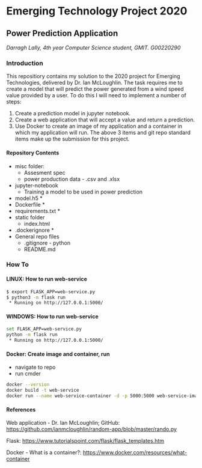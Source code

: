 # Emerging Technology Project 2020

## Power Prediction Application
*Darragh Lally, 4th year Computer Science student, GMIT. G00220290*

### Introduction
This repositiory contains my solution to the 2020 project for Emerging Technologies, delivered by Dr. Ian McLoughlin. The task requires me to create a model that will predict the power generated from a wind speed value provided by a user. To do this I will need to implement a number of steps:
1. Create a prediction model in jupyter notebook.
2. Create a web application that will accept a value and return a prediction.
3. Use Docker to create an image of my application and a container in which my application will run. 
The above 3 items and git repo standard items make up the submission for this project.

#### Repository Contents
* misc folder:
    * Assesment spec
    * power production data - .csv and .xlsx
* jupyter-notebook
    * Training a model to be used in power prediction
* model.h5
    * 
* Dockerfile
    * 
* requirements.txt
    * 
* static folder
    * index.html
* .dockerignore
    * 
* General repo files
    * .gitignore - python
    * README.md

### How To
#### LINUX: How to run web-service
``` bash
$ export FLASK_APP=web-service.py
$ python3 -m flask run
 * Running on http://127.0.0.1:5000/
```

#### WINDOWS: How to run web-service
``` bash
set FLASK_APP=web-service.py
python -m flask run
 * Running on http://127.0.0.1:5000/
```

#### Docker: Create image and container, run
* navigate to repo
* run cmder
``` bash
docker --version
docker build -t web-service
docker run --name web-service-container -d -p 5000:5000 web-service-image
```

#### References
Web application - Dr. Ian McLoughlin; GitHub: https://github.com/ianmcloughlin/random-app/blob/master/rando.py

Flask: https://www.tutorialspoint.com/flask/flask_templates.htm

Docker - What is a container?: https://www.docker.com/resources/what-container


